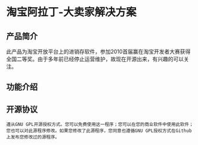 # 淘宝阿拉丁-大卖家解决方案
## 产品简介
此产品为淘宝开放平台上的进销存软件，参加2010首届赢在淘宝开发者大赛获得全国二等奖。由于多年前已经停止运营维护，故现在开源出来，有兴趣的可以关注。

## 功能介绍

## 开源协议
```
遵从GNU GPL开源授权方式。您可以免费使用这一程序；您可以在您的商业软件中使用此软件；您也可以对此源程序修改。如果您修改了此源程序，您同意也遵循GNU GPL授权方式在Github上发布您修改过的源程序。
```
